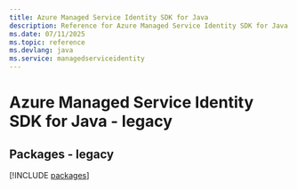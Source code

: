 ```yaml
---
title: Azure Managed Service Identity SDK for Java
description: Reference for Azure Managed Service Identity SDK for Java
ms.date: 07/11/2025
ms.topic: reference
ms.devlang: java
ms.service: managedserviceidentity
---
```

# Azure Managed Service Identity SDK for Java - legacy
## Packages - legacy
[!INCLUDE [packages](managed-service-identity-index.md)]